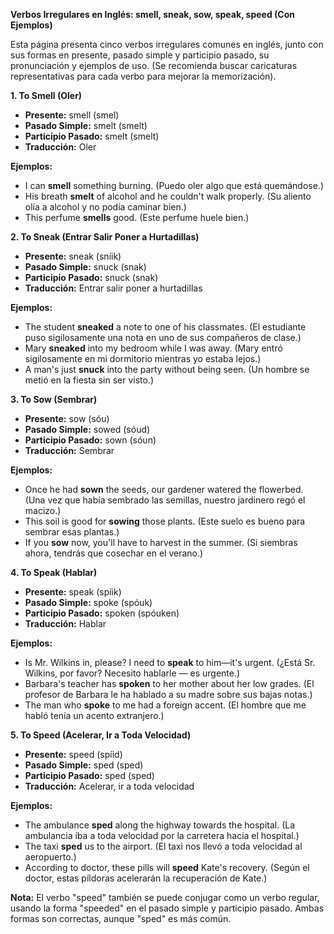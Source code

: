 

**Verbos Irregulares en Inglés: smell, sneak, sow, speak, speed (Con Ejemplos)**

Esta página presenta cinco verbos irregulares comunes en inglés, junto con sus formas en presente, pasado simple y participio pasado, su pronunciación y ejemplos de uso.  (Se recomienda buscar caricaturas representativas para cada verbo para mejorar la memorización).

**1. To Smell (Oler)**

*   **Presente:** smell (smel)
*   **Pasado Simple:** smelt (smelt)
*   **Participio Pasado:** smelt (smelt)
*   **Traducción:** Oler

**Ejemplos:**

*   I can **smell** something burning. (Puedo oler algo que está quemándose.)
*   His breath **smelt** of alcohol and he couldn't walk properly. (Su aliento olía a alcohol y no podía caminar bien.)
*   This perfume **smells** good. (Este perfume huele bien.)

**2. To Sneak (Entrar Salir Poner a Hurtadillas)**

*   **Presente:** sneak (sníik)
*   **Pasado Simple:** snuck (snak)
*   **Participio Pasado:** snuck (snak)
*   **Traducción:** Entrar salir poner a hurtadillas

**Ejemplos:**

*   The student **sneaked** a note to one of his classmates. (El estudiante puso sigilosamente una nota en uno de sus compañeros de clase.)
*   Mary **sneaked** into my bedroom while I was away. (Mary entró sigilosamente en mi dormitorio mientras yo estaba lejos.)
*   A man's just **snuck** into the party without being seen. (Un hombre se metió en la fiesta sin ser visto.)

**3. To Sow (Sembrar)**

*   **Presente:** sow (sóu)
*   **Pasado Simple:** sowed (sóud)
*   **Participio Pasado:** sown (sóun)
*   **Traducción:** Sembrar

**Ejemplos:**

*   Once he had **sown** the seeds, our gardener watered the flowerbed. (Una vez que había sembrado las semillas, nuestro jardinero regó el macizo.)
*   This soil is good for **sowing** those plants. (Este suelo es bueno para sembrar esas plantas.)
*   If you **sow** now, you'll have to harvest in the summer. (Si siembras ahora, tendrás que cosechar en el verano.)

**4. To Speak (Hablar)**

*   **Presente:** speak (spíik)
*   **Pasado Simple:** spoke (spóuk)
*   **Participio Pasado:** spoken (spóuken)
*   **Traducción:** Hablar

**Ejemplos:**

*   Is Mr. Wilkins in, please? I need to **speak** to him—it's urgent. (¿Está Sr. Wilkins, por favor? Necesito hablarle — es urgente.)
*   Barbara's teacher has **spoken** to her mother about her low grades. (El profesor de Barbara le ha hablado a su madre sobre sus bajas notas.)
*   The man who **spoke** to me had a foreign accent. (El hombre que me habló tenía un acento extranjero.)

**5. To Speed (Acelerar, Ir a Toda Velocidad)**

*   **Presente:** speed (spíid)
*   **Pasado Simple:** sped (sped)
*   **Participio Pasado:** sped (sped)
*   **Traducción:** Acelerar, ir a toda velocidad

**Ejemplos:**

*   The ambulance **sped** along the highway towards the hospital. (La ambulancia iba a toda velocidad por la carretera hacia el hospital.)
*   The taxi **sped** us to the airport. (El taxi nos llevó a toda velocidad al aeropuerto.)
*   According to doctor, these pills will **speed** Kate's recovery. (Según el doctor, estas píldoras acelerarán la recuperación de Kate.)

**Nota:** El verbo "speed" también se puede conjugar como un verbo regular, usando la forma "speeded" en el pasado simple y participio pasado.  Ambas formas son correctas, aunque "sped" es más común.
